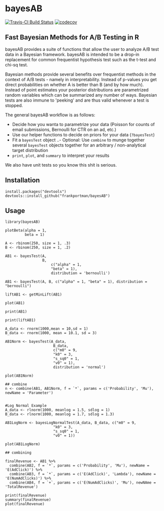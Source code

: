 # bayesAB

[![Travis-CI Build Status](https://travis-ci.org/FrankPortman/bayesAB.svg?branch=master)](https://travis-ci.org/FrankPortman/bayesAB) [![codecov](https://codecov.io/gh/FrankPortman/bayesAB/branch/master/graph/badge.svg)](https://codecov.io/gh/FrankPortman/bayesAB)


## Fast Bayesian Methods for A/B Testing in R

bayesAB provides a suite of functions that allow the user to analyze A/B test
data in a Bayesian framework. bayesAB is intended to be a drop-in replacement for
common frequentist hypothesis test such as the t-test and chi-sq test.

Bayesian methods provide several benefits over frequentist methods in the context of
A/B tests - namely in interpretability. Instead of p-values you get direct
probabilities on whether A is better than B (and by how much). Instead of point estimates
your posterior distributions are parametrized random variables which can be summarized
any number of ways. Bayesian tests are also immune to 'peeking' and are thus valid whenever 
a test is stopped.

The general bayesAB workflow is as follows:

- Decide how you wanta to parametrize your data (Poisson for counts of email submissions, Bernoulli for CTR on an ad, etc.)
- Use our helper functions to decide on priors for your data (`?bayesTest`)
- Fit a `bayesTest` object
..- Optional: Use `combine` to munge together several `bayesTest` objects together for an arbitrary / non-analytical target distribution
- `print`, `plot`, and `summary` to interpret your results

We also have unit tests so you know this shit is serious.

## Installation

```{r}
install.packages("devtools")
devtools::install_github("frankportman/bayesAB")
```

## Usage

```{r}
library(bayesAB)

plotBeta(alpha = 1,
         beta = 1)
         
A <- rbinom(250, size = 1, .3)
B <- rbinom(250, size = 1, .2)

AB1 <- bayesTest(A,
                 B,
                     c("alpha" = 1,
                     "beta" = 1),
                     distribution = 'bernoulli')
                     
AB1 <- bayesTest(A, B, c("alpha" = 1, "beta" = 1), distribution = "bernoulli")

liftAB1 <- getMinLift(AB1)

plot(AB1)
 
print(AB1)

print(liftAB1)

A_data <- rnorm(1000,mean = 10,sd = 1)
B_data <- rnorm(1000, mean = 10.1, sd = 3)

AB1Norm <- bayesTest(A_data,
                      B_data,
                      c("m0" = 9,
                      "k0" = 3,
                      "s_sq0" = 1,
                      "v0" = 1),
                      distribution = 'normal')
                      
plot(AB1Norm)

## combine
n <- combine(AB1, AB1Norm, f = `*`, params = c('Probability', 'Mu'), newName = 'Parameter')


#Log Normal Example
A_data <- rlnorm(1000, meanlog = 1.5, sdlog = 1)
B_data <- rlnorm(1000, meanlog = 1.7, sdlog = 1.3)

AB1LogNorm <- bayesLogNormalTest(A_data, B_data, c("m0" = 9,
                      "k0" = 3,
                      "s_sq0" = 1,
                      "v0" = 1))

plot(AB1LogNorm)

## combining

finalRevenue <- AB1 %>%
  combine(AB2, f = `*`, params = c('Probability', 'Mu'), newName = 'E(AdClick)') %>%
  combine(AB3, f = `*`, params = c('E(AdClick)', 'Lambda'), newName = 'E(NumAdClicks)') %>%
  combine(AB4, f = `+`, params = c('E(NumAdClicks)', 'Mu'), newNAme = 'TotalRevenue')

print(finalRevenue)
summary(finalRevenue)
plot(finalRevenue)

```
